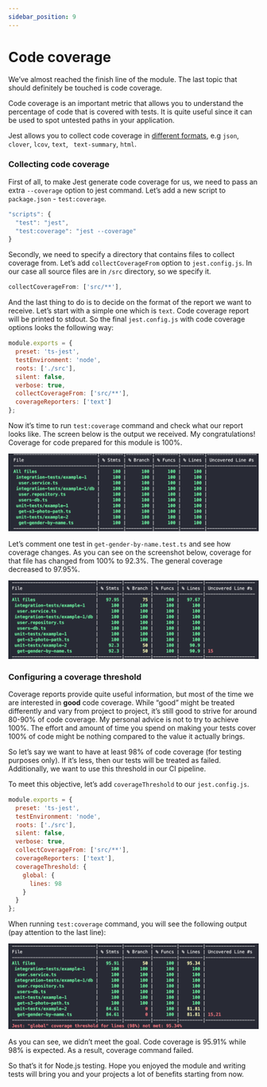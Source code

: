 ```yaml
---
sidebar_position: 9
---
```

# Code coverage

We’ve almost reached the finish line of the module. The last topic that should definitely be touched is code coverage. 

Code coverage is an important metric that allows you to understand the percentage of code that is covered with tests. It is quite useful since it can be used to spot untested paths in your application.

Jest allows you to collect code coverage in [different formats](https://jestjs.io/docs/28.x/configuration#coveragereporters-arraystring--string-options), e.g `json`, `clover`, `lcov`, `text`, ` text-summary`, `html`.

### Collecting code coverage

First of all, to make Jest generate code coverage for us, we need to pass an extra `--coverage` option to jest command. Let’s add a new script to `package.json` - `test:coverage`. 

```js
"scripts": {
  "test": "jest",
  "test:coverage": "jest --coverage"
}
```

Secondly, we need to specify a directory that contains files to collect coverage from. Let’s add `collectCoverageFrom` option to `jest.config.js`. In our case all source files are in `/src` directory, so we specify it. 

```js
collectCoverageFrom: ['src/**'],
```

And the last thing to do is to decide on the format of the report we want to receive. Let’s start with a simple one which is `text`. Code coverage report will be printed to stdout. So the final `jest.config.js` with code coverage options looks the following way:

```js
module.exports = {
  preset: 'ts-jest',
  testEnvironment: 'node',
  roots: ['./src'],
  silent: false,
  verbose: true,
  collectCoverageFrom: ['src/**'],
  coverageReporters: ['text']
};
```

Now it’s time to run `test:coverage` command and check what our report looks like. The screen below is the output we received. My congratulations! Coverage for code prepared for this module is 100%. 

![Code coverage 1](./img/5-code-coverage-1.png)

Let’s comment one test in `get-gender-by-name.test.ts`  and see how coverage changes. As you can see on the screenshot below, coverage for that file has changed from 100% to 92.3%. The general coverage decreased to 97.95%.

![Code coverage 2](./img/5-code-coverage-2.png)

### Configuring a coverage threshold

Coverage reports provide quite useful information, but most of the time we are interested in **good** code coverage. While “good” might be treated differently and vary from project to project, it’s still good to strive for around 80-90% of code coverage. My personal advice is not to try to achieve 100%. The effort and amount of time you spend on making your tests cover 100% of code might be nothing compared to the value it actually brings.

So let’s say we want to have at least 98% of code coverage (for testing purposes only). If it’s less, then our tests will be treated as failed. Additionally, we want to use this threshold in our CI pipeline. 

To meet this objective, let’s add `coverageThreshold` to our `jest.config.js`. 

```js
module.exports = {
  preset: 'ts-jest',
  testEnvironment: 'node',
  roots: ['./src'],
  silent: false,
  verbose: true,
  collectCoverageFrom: ['src/**'],
  coverageReporters: ['text'],
  coverageThreshold: {
    global: {
      lines: 98
    }
  }
};
```

When running `test:coverage` command, you will see the following output (pay attention to the last line):

![Code coverage threshold](./img/5-code-coverage-threshold.png)

As you can see, we didn’t meet the goal. Code coverage is 95.91% while 98% is expected. As a result, coverage command failed. 

So that’s it for Node.js testing. Hope you enjoyed the module and writing tests will bring you and your projects a lot of benefits starting from now.